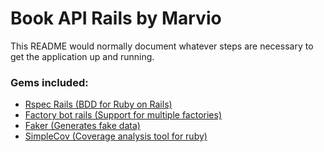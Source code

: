 # Book API Rails by Marvio

This README would normally document whatever steps are necessary to get the
application up and running.

### Gems included:

- [Rspec Rails (BDD for Ruby on Rails)](https://github.com/rspec/rspec-rails)
- [Factory bot rails (Support for multiple factories)](https://github.com/thoughtbot/factory_bot_rails)
- [Faker (Generates fake data)](https://github.com/faker-ruby/faker)
- [SimpleCov (Coverage analysis tool for ruby)](https://github.com/simplecov-ruby/simplecov)
